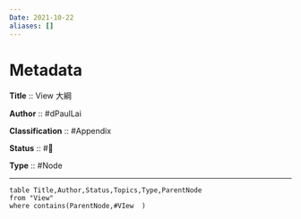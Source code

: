 ```yaml
---
Date: 2021-10-22
aliases: []
---
```


# Metadata

**Title** :: View 大綱

**Author** :: #dPaulLai

**Classification** :: #Appendix

**Status** :: #🌱

**Type** :: #Node

---

```dataview
table Title,Author,Status,Topics,Type,ParentNode
from "View"
where contains(ParentNode,#VIew  )
```

